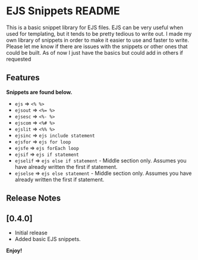 # EJS Snippets README

This is a basic snippet library for EJS files. EJS can be very useful when used for templating, but it tends to be pretty tedious to write out. I made my own library of snippets in order to make it easier to use and faster to write. Please let me know if there are issues with the snippets or other ones that could be built. As of now I just have the basics but could add in others if requested

## Features

**Snippets are found below.**

- `ejs` => `<% %>`
- `ejsout` => `<%= %>`
- `ejsesc` => `<%- %>`
- `ejscom` => `<%# %>`
- `ejslit` => `<%% %>`
- `ejsinc` => `ejs include statement`
- `ejsfor` => `ejs for loop`
- `ejsfe` => `ejs forEach loop`
- `ejsif` => `ejs if statement`
- `ejselif` => `ejs else if statement` - Middle section only. Assumes you have already written the first if statement.
- `ejselse` => `ejs else statement` - Middle section only. Assumes you have already written the first if statement.

## Release Notes

## [0.4.0]

- Initial release
- Added basic EJS snippets.

**Enjoy!**
